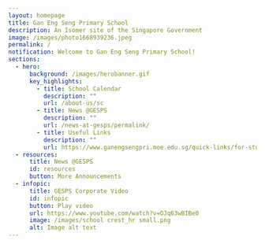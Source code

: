 ```yaml
---
layout: homepage
title: Gan Eng Seng Primary School
description: An Isomer site of the Singapore Government
image: /images/photo1668939236.jpeg
permalink: /
notification: Welcome to Gan Eng Seng Primary School!
sections:
  - hero:
      background: /images/herobanner.gif
      key_highlights:
        - title: School Calendar
          description: ""
          url: /about-us/sc
        - title: News @GESPS
          description: ""
          url: /news-at-gesps/permalink/
        - title: Useful Links
          description: ""
          url: https://www.ganengsengpri.moe.edu.sg/quick-links/for-students/
  - resources:
      title: News @GESPS
      id: resources
      button: More Announcements
  - infopic:
      title: GESPS Corporate Video
      id: infopic
      button: Play video
      url: https://www.youtube.com/watch?v=OJq63wBIBe0
      image: /images/school crest_hr small.png
      alt: Image alt text
---
```

